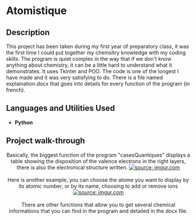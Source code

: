 <h1>Atomistique</h1>

<h2>Description</h2>
This project has been taken during my first year of preparatory class, it was the first time I could put together my chemsitry knowledge with my coding skills. The program is quiet complex in the way that if we don't know anything about chemistry, it can be a little hard to understand what it demonstrates. It uses Tkinter and POO. The code is one of the longest I have made and it was very satisfying to do. There is a file named explaination.docx that goes into details for every function of the program (in french). 
<br />


<h2>Languages and Utilities Used</h2>

- <b>Python</b>


<h2>Project walk-through</h2>

<p align="center">
Basically, the biggest function of the program "casesQuantiques" displays a table showing the disposition of the valence electrons in the right layers, there is also the electronical structure written.
<a href="https://imgur.com/dqKZCBy"><img src="https://i.imgur.com/dqKZCBy.png" title="source: imgur.com" /></a>
<br />
<br />
Here is another example, you can choose the atome you want to display by its atomic number, or by its name, choosing to add or remove ions<br/>
<a href="https://imgur.com/qSxFGea"><img src="https://i.imgur.com/qSxFGea.png" title="source: imgur.com" /></a>
<br />
<br />
There are other functions that allow you to get several chemical informations that you can find in the program and detailed in the docx file.<br/>


